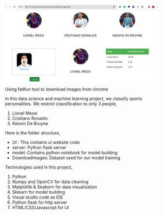 ![](web_screenshot.png)

Using fatKun tool to download images from chrome

In this data science and machine learning project, we classify sports personalities. We restrict classification to only 3 people,
1) Lionel Messi
2) Cristiano Ronaldo
3) Kenvin De Bruyne


Here is the folder structure,
* UI : This contains ui website code 
* server: Python flask server
* model: Contains python notebook for model building
* DownloadImages: Dataset used for our model training

Technologies used in this project,
1. Python
2. Numpy and OpenCV for data cleaning
3. Matplotlib & Seaborn for data visualization
4. Sklearn for model building
5. Visual studio code as IDE
6. Python flask for http server
7. HTML/CSS/Javascript for UI



